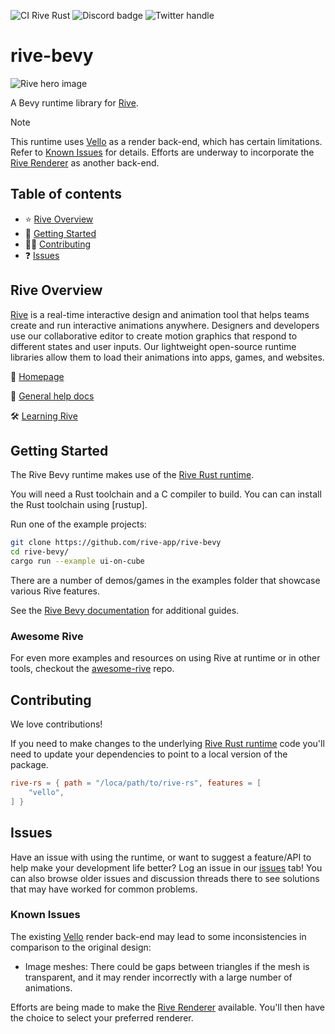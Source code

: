 ![CI Rive Rust](https://github.com/rive-app/rive-rs/actions/workflows/ci.yml/badge.svg)
![Discord badge](https://img.shields.io/discord/532365473602600965)
![Twitter handle](https://img.shields.io/twitter/follow/rive_app.svg?style=social&label=Follow)

# rive-bevy

![Rive hero image](https://cdn.rive.app/rive_logo_dark_bg.png)

A Bevy runtime library for [Rive](https://rive.app).

> [!NOTE]  
> This runtime uses [Vello](https://github.com/linebender/vello) as a render back-end, which has certain limitations. Refer to [Known Issues](#known-issues) for details. Efforts are underway to incorporate the [Rive Renderer](https://rive.app/renderer) as another back-end.

## Table of contents

- ⭐️ [Rive Overview](#rive-overview)
- 🚀 [Getting Started](#getting-started)
- 👨‍💻 [Contributing](#contributing)
- ❓ [Issues](#issues)

## Rive Overview

[Rive](https://rive.app) is a real-time interactive design and animation tool that helps teams
create and run interactive animations anywhere. Designers and developers use our collaborative
editor to create motion graphics that respond to different states and user inputs. Our lightweight
open-source runtime libraries allow them to load their animations into apps, games, and websites.

🏡 [Homepage](https://rive.app/)

📘 [General help docs](https://help.rive.app/)

🛠 [Learning Rive](https://rive.app/learn-rive/)

## Getting Started

The Rive Bevy runtime makes use of the [Rive Rust runtime](https://github.com/rive-app/rive-rs).

You will need a Rust toolchain and a C compiler to build. You can can install
the Rust toolchain using [rustup].

Run one of the example projects:

```bash
git clone https://github.com/rive-app/rive-bevy
cd rive-bevy/
cargo run --example ui-on-cube
```

There are a number of demos/games in the examples folder that showcase various Rive features.

See the [Rive Bevy documentation](https://help.rive.app/game-frameworks/bevy) for additional guides.

### Awesome Rive

For even more examples and resources on using Rive at runtime or in other tools, checkout the [awesome-rive](https://github.com/rive-app/awesome-rive) repo.

## Contributing

We love contributions!

If you need to make changes to the underlying [Rive Rust runtime](https://github.com/rive-app/rive-rs) code you'll need to update your dependencies to point to a local version of the package.

```TOML
rive-rs = { path = "/loca/path/to/rive-rs", features = [
    "vello",
] }
```

## Issues

Have an issue with using the runtime, or want to suggest a feature/API to help make your development
life better? Log an issue in our [issues](https://github.com/rive-app/rive-bevy/issues) tab! You
can also browse older issues and discussion threads there to see solutions that may have worked for
common problems.

### Known Issues

The existing [Vello](https://github.com/linebender/vello) render back-end may lead to some inconsistencies in comparison to the original design:

- Image meshes: There could be gaps between triangles if the mesh is transparent, and it may render incorrectly with a large number of animations.

Efforts are being made to make the [Rive Renderer](https://rive.app/renderer) available. You'll then have the choice to select your preferred renderer.